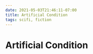 ```yaml
---
date: 2021-05-03T21:46:11-07:00
title: Artificial Condition
tags: scifi, fiction
---
```


# Artificial Condition

